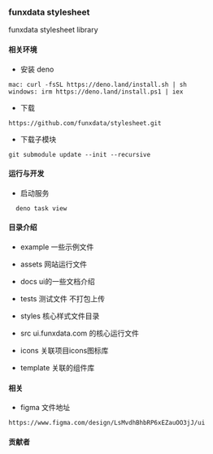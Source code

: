 ### funxdata stylesheet
funxdata stylesheet library

#### 相关环境

* 安装 deno

```
mac: curl -fsSL https://deno.land/install.sh | sh
windows: irm https://deno.land/install.ps1 | iex
```

* 下载

```
https://github.com/funxdata/stylesheet.git
```

* 下载子模块

```
git submodule update --init --recursive
```

#### 运行与开发

* 启动服务

```
  deno task view
```


#### 目录介绍

* example 一些示例文件

* assets 网站运行文件

* docs ui的一些文档介绍

* tests 测试文件 不打包上传

* styles 核心样式文件目录

* src ui.funxdata.com 的核心运行文件

* icons 关联项目icons图标库

* template 关联的组件库

#### 相关

* figma 文件地址

```
https://www.figma.com/design/LsMvdhBhbRP6xEZauOO3jJ/ui

```

#### 贡献者

<!-- ALL-CONTRIBUTORS-LIST:START -->
<!-- ALL-CONTRIBUTORS-LIST:END -->
